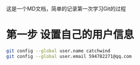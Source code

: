 这是一个MD文档，简单的记录第一次学习Git的过程

# 第一步 设置自己的用户信息

```bash
git config --global user.name catchwind
git config --global user.email 594782271@qq.com

```
